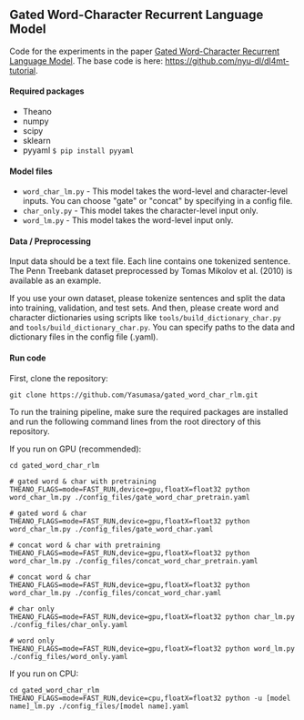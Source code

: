 ## Gated Word-Character Recurrent Language ModelCode for the experiments in the paper [Gated Word-Character Recurrent Language Model](https://arxiv.org/abs/1606.01700).The base code is here: https://github.com/nyu-dl/dl4mt-tutorial.#### Required packages* Theano* numpy* scipy* sklearn* pyyaml  `$ pip install pyyaml`#### Model files* `word_char_lm.py` - This model takes the word-level and character-level inputs. You can choose "gate" or "concat" by specifying in a config file.* `char_only.py`    - This model takes the character-level input only.* `word_lm.py`      - This model takes the word-level input only.#### Data / Preprocessing Input data should be a text file. Each line contains one tokenized sentence.  The Penn Treebank dataset preprocessed by Tomas Mikolov et al. (2010) is available as an example.If you use your own dataset, please tokenize sentences and split the data into training, validation, and test sets. And then, please create word and character dictionaries using scripts like `tools/build_dictionary_char.py` and `tools/build_dictionary_char.py`. You can specify paths to the data and dictionary files in the config file (.yaml).#### Run codeFirst, clone the repository:```git clone https://github.com/Yasumasa/gated_word_char_rlm.git```To run the training pipeline, make sure the required packages are installed and run the following command lines from the root directory of this repository.If you run on GPU (recommended):```cd gated_word_char_rlm# gated word & char with pretrainingTHEANO_FLAGS=mode=FAST_RUN,device=gpu,floatX=float32 python word_char_lm.py ./config_files/gate_word_char_pretrain.yaml# gated word & charTHEANO_FLAGS=mode=FAST_RUN,device=gpu,floatX=float32 python word_char_lm.py ./config_files/gate_word_char.yaml# concat word & char with pretrainingTHEANO_FLAGS=mode=FAST_RUN,device=gpu,floatX=float32 python word_char_lm.py ./config_files/concat_word_char_pretrain.yaml# concat word & charTHEANO_FLAGS=mode=FAST_RUN,device=gpu,floatX=float32 python word_char_lm.py ./config_files/concat_word_char.yaml# char onlyTHEANO_FLAGS=mode=FAST_RUN,device=gpu,floatX=float32 python char_lm.py ./config_files/char_only.yaml# word onlyTHEANO_FLAGS=mode=FAST_RUN,device=gpu,floatX=float32 python word_lm.py ./config_files/word_only.yaml```If you run on CPU:```cd gated_word_char_rlmTHEANO_FLAGS=mode=FAST_RUN,device=cpu,floatX=float32 python -u [model name]_lm.py ./config_files/[model name].yaml```